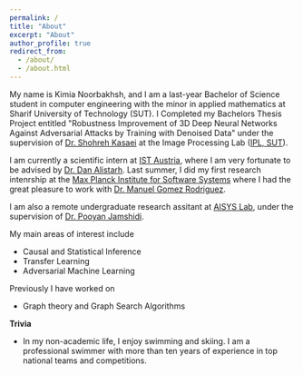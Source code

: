```yaml
---
permalink: /
title: "About"
excerpt: "About"
author_profile: true
redirect_from: 
  - /about/
  - /about.html
---
```


My name is Kimia Noorbakhsh, and I am a last-year Bachelor of Science student in computer engineering with the minor in applied mathematics at Sharif University of Technology (SUT). I Completed my Bachelors Thesis Project entitled "Robustness Improvement of 3D Deep Neural Networks Against Adversarial Attacks by Training with Denoised Data" under the supervision of [Dr. Shohreh Kasaei](https://scholar.google.com/citations?user=mvx4PvgAAAAJ&hl=en) at the Image Processing Lab ([IPL, SUT](http://ipl.ce.sharif.edu/)).

I am currently a scientific intern at [IST Austria](https://ist.ac.at/en/home/), where I am very fortunate to be advised by [Dr. Dan Alistarh](https://people.csail.mit.edu/alistarh/). Last summer, I did my first research intenrship at the [Max Planck Institute for Software Systems](https://www.mpi-sws.org/) where I had the great pleasure to work with [Dr. Manuel Gomez Rodriguez](https://people.mpi-sws.org/~manuelgr/).

I am also a remote undergraduate research assitant at [AISYS Lab](https://pooyanjamshidi.github.io/AISys/), under the supervision of [Dr. Pooyan Jamshidi](https://pooyanjamshidi.github.io/).

My main areas of interest include
- Causal and Statistical Inference
- Transfer Learning
- Adversarial Machine Learning

Previously I have worked on
- Graph theory and Graph Search Algorithms

**Trivia**
- In my non-academic life, I enjoy swimming and skiing. I am a professional swimmer with more than ten years of experience in top national teams and competitions.

